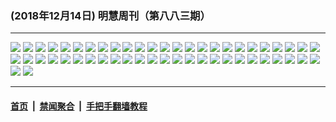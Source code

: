 ### (2018年12月14日) 明慧周刊（第八八三期） 

---

<img src="http://qikan.minghui.org/mhqkpage/qikanimage/2018/12/14/mhweekly883_read-online1.png"/> 

<img src="http://qikan.minghui.org/mhqkpage/qikanimage/2018/12/14/mhweekly883_read-online2.png"/> 

<img src="http://qikan.minghui.org/mhqkpage/qikanimage/2018/12/14/mhweekly883_read-online3.png"/> 

<img src="http://qikan.minghui.org/mhqkpage/qikanimage/2018/12/14/mhweekly883_read-online4.png"/> 

<img src="http://qikan.minghui.org/mhqkpage/qikanimage/2018/12/14/mhweekly883_read-online5.png"/> 

<img src="http://qikan.minghui.org/mhqkpage/qikanimage/2018/12/14/mhweekly883_read-online6.png"/> 

<img src="http://qikan.minghui.org/mhqkpage/qikanimage/2018/12/14/mhweekly883_read-online7.png"/> 

<img src="http://qikan.minghui.org/mhqkpage/qikanimage/2018/12/14/mhweekly883_read-online8.png"/> 

<img src="http://qikan.minghui.org/mhqkpage/qikanimage/2018/12/14/mhweekly883_read-online9.png"/> 

<img src="http://qikan.minghui.org/mhqkpage/qikanimage/2018/12/14/mhweekly883_read-online10.png"/> 

<img src="http://qikan.minghui.org/mhqkpage/qikanimage/2018/12/14/mhweekly883_read-online11.png"/> 

<img src="http://qikan.minghui.org/mhqkpage/qikanimage/2018/12/14/mhweekly883_read-online12.png"/> 

<img src="http://qikan.minghui.org/mhqkpage/qikanimage/2018/12/14/mhweekly883_read-online13.png"/> 

<img src="http://qikan.minghui.org/mhqkpage/qikanimage/2018/12/14/mhweekly883_read-online14.png"/> 

<img src="http://qikan.minghui.org/mhqkpage/qikanimage/2018/12/14/mhweekly883_read-online15.png"/> 

<img src="http://qikan.minghui.org/mhqkpage/qikanimage/2018/12/14/mhweekly883_read-online16.png"/> 

<img src="http://qikan.minghui.org/mhqkpage/qikanimage/2018/12/14/mhweekly883_read-online17.png"/> 

<img src="http://qikan.minghui.org/mhqkpage/qikanimage/2018/12/14/mhweekly883_read-online18.png"/> 

<img src="http://qikan.minghui.org/mhqkpage/qikanimage/2018/12/14/mhweekly883_read-online19.png"/> 

<img src="http://qikan.minghui.org/mhqkpage/qikanimage/2018/12/14/mhweekly883_read-online20.png"/> 

<img src="http://qikan.minghui.org/mhqkpage/qikanimage/2018/12/14/mhweekly883_read-online21.png"/> 

<img src="http://qikan.minghui.org/mhqkpage/qikanimage/2018/12/14/mhweekly883_read-online22.png"/> 

<img src="http://qikan.minghui.org/mhqkpage/qikanimage/2018/12/14/mhweekly883_read-online23.png"/> 

<img src="http://qikan.minghui.org/mhqkpage/qikanimage/2018/12/14/mhweekly883_read-online24.png"/> 

<img src="http://qikan.minghui.org/mhqkpage/qikanimage/2018/12/14/mhweekly883_read-online25.png"/> 

<img src="http://qikan.minghui.org/mhqkpage/qikanimage/2018/12/14/mhweekly883_read-online26.png"/> 

<img src="http://qikan.minghui.org/mhqkpage/qikanimage/2018/12/14/mhweekly883_read-online27.png"/> 

<img src="http://qikan.minghui.org/mhqkpage/qikanimage/2018/12/14/mhweekly883_read-online28.png"/> 

<img src="http://qikan.minghui.org/mhqkpage/qikanimage/2018/12/14/mhweekly883_read-online29.png"/> 

<img src="http://qikan.minghui.org/mhqkpage/qikanimage/2018/12/14/mhweekly883_read-online30.png"/> 

<img src="http://qikan.minghui.org/mhqkpage/qikanimage/2018/12/14/mhweekly883_read-online31.png"/> 

<img src="http://qikan.minghui.org/mhqkpage/qikanimage/2018/12/14/mhweekly883_read-online32.png"/> 

<img src="http://qikan.minghui.org/mhqkpage/qikanimage/2018/12/14/mhweekly883_read-online33.png"/> 

<img src="http://qikan.minghui.org/mhqkpage/qikanimage/2018/12/14/mhweekly883_read-online34.png"/> 

<img src="http://qikan.minghui.org/mhqkpage/qikanimage/2018/12/14/mhweekly883_read-online35.png"/> 

<img src="http://qikan.minghui.org/mhqkpage/qikanimage/2018/12/14/mhweekly883_read-online36.png"/> 

<img src="http://qikan.minghui.org/mhqkpage/qikanimage/2018/12/14/mhweekly883_read-online37.png"/> 

<img src="http://qikan.minghui.org/mhqkpage/qikanimage/2018/12/14/mhweekly883_read-online38.png"/> 

<img src="http://qikan.minghui.org/mhqkpage/qikanimage/2018/12/14/mhweekly883_read-online39.png"/> 

<img src="http://qikan.minghui.org/mhqkpage/qikanimage/2018/12/14/mhweekly883_read-online40.png"/> 

<img src="http://qikan.minghui.org/mhqkpage/qikanimage/2018/12/14/mhweekly883_read-online41.png"/> 

<img src="http://qikan.minghui.org/mhqkpage/qikanimage/2018/12/14/mhweekly883_read-online42.png"/> 

<img src="http://qikan.minghui.org/mhqkpage/qikanimage/2018/12/14/mhweekly883_read-online43.png"/> 

<img src="http://qikan.minghui.org/mhqkpage/qikanimage/2018/12/14/mhweekly883_read-online44.png"/> 

<img src="http://qikan.minghui.org/mhqkpage/qikanimage/2018/12/14/mhweekly883_read-online45.png"/> 

<img src="http://qikan.minghui.org/mhqkpage/qikanimage/2018/12/14/mhweekly883_read-online46.png"/> 

<img src="http://qikan.minghui.org/mhqkpage/qikanimage/2018/12/14/mhweekly883_read-online47.png"/> 

<img src="http://qikan.minghui.org/mhqkpage/qikanimage/2018/12/14/mhweekly883_read-online48.png"/> 

<img src="http://qikan.minghui.org/mhqkpage/qikanimage/2018/12/14/mhweekly883_read-online49.png"/> 

<img src="http://qikan.minghui.org/mhqkpage/qikanimage/2018/12/14/mhweekly883_read-online50.png"/> 

<img src="http://qikan.minghui.org/mhqkpage/qikanimage/2018/12/14/mhweekly883_read-online51.png"/> 

<img src="http://qikan.minghui.org/mhqkpage/qikanimage/2018/12/14/mhweekly883_read-online52.png"/> 



---

#### [首页](../../../..) &nbsp;|&nbsp; [禁闻聚合](https://github.com/gfw-breaker/banned-news) &nbsp;|&nbsp; [手把手翻墙教程](https://github.com/gfw-breaker/guides) 